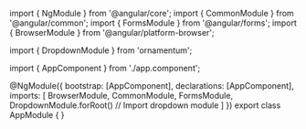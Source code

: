 import { NgModule } from '@angular/core';
import { CommonModule } from '@angular/common';
import { FormsModule } from '@angular/forms';
import { BrowserModule } from '@angular/platform-browser';

import { DropdownModule } from 'ornamentum';

import { AppComponent } from './app.component';
  
@NgModule({
  bootstrap: [AppComponent],
  declarations: [AppComponent],
  imports: [
    BrowserModule,
    CommonModule,
    FormsModule,
    DropdownModule.forRoot() // Import dropdown module
  ]
})
export class AppModule {
}
